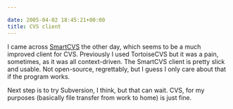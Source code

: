 ```yaml
---

date: 2005-04-02 18:45:21+00:00
title: CVS client
---
```


I came across [SmartCVS](http://www.smartcvs.com/) the other day, which seems to be a much improved client for CVS.  Previously I used TortoiseCVS but it was a pain, sometimes, as it was all context-driven.  The SmartCVS client is pretty slick and usable.  Not open-source, regrettably, but I guess I only care about that if the program works.

Next step is to try Subversion, I think, but that can wait.  CVS, for my purposes (basically file transfer from work to home) is just fine.
